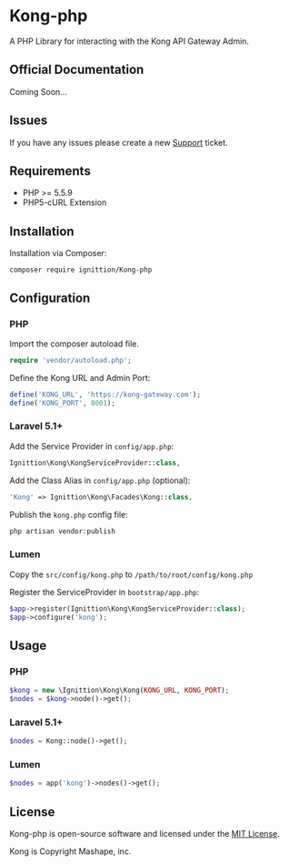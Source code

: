 # Kong-php

A PHP Library for interacting with the Kong API Gateway Admin.

## Official Documentation

Coming Soon...

## Issues

If you have any issues please create a new [Support](https://github.com/ignittion/kong-php/issues) ticket.

## Requirements

+ PHP >= 5.5.9
+ PHP5-cURL Extension

## Installation

Installation via Composer:

```
composer require ignittion/Kong-php
```

## Configuration

### PHP

Import the composer autoload file.

```php
require 'vendor/autoload.php';
```

Define the Kong URL and Admin Port:

```php
define('KONG_URL', 'https://kong-gateway.com');
define('KONG_PORT', 8001);
```

### Laravel 5.1+

Add the Service Provider in `config/app.php`:

```php
Ignittion\Kong\KongServiceProvider::class,
```

Add the Class Alias in `config/app.php` (optional):

```php
'Kong' => Ignittion\Kong\Facades\Kong::class,
```

Publish the `kong.php` config file:

```php
php artisan vendor:publish
```

### Lumen

Copy the `src/config/kong.php` to `/path/to/root/config/kong.php`

Register the ServiceProvider in `bootstrap/app.php`:

```php
$app->register(Ignittion\Kong\KongServiceProvider::class);
$app->configure('kong');
```

## Usage

### PHP

```php
$kong = new \Ignittion\Kong\Kong(KONG_URL, KONG_PORT);
$nodes = $kong->node()->get();
```

### Laravel 5.1+

```php
$nodes = Kong::node()->get();
```

### Lumen

```php
$nodes = app('kong')->nodes()->get();
```

## License

Kong-php is open-source software and licensed under the [MIT License](http://opensource.org/licenses/MIT).

Kong is Copyright Mashape, inc.
